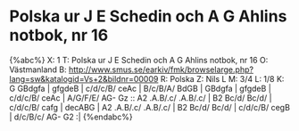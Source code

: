# Polska ur J E Schedin och A G Ahlins notbok, nr 16

{%abc%}
X: 1
T: Polska ur J E Schedin och A G Ahlins notbok, nr 16
O: Västmanland
B: http://www.smus.se/earkiv/fmk/browselarge.php?lang=sw&katalogid=Vs+2&bildnr=00009
R: Polska
Z: Nils L
M: 3/4
L: 1/8
K: G
GBdgfa | gfgdeB | c/d/c/B/ ceAc | B/c/B/A/ BdGB | 
GBdgfa | gfgdeB | c/d/c/B/ ceAc | A/G/F/E/ AG- Gz ::
A2 .A.B/.c/ .A.B/.c/ | B2 Bc/d/ Bc/d/ | c/d/c/B/ cafg | decABG | 
A2 .A.B/.c/ .A.B/.c/ | B2 Bc/d/ Bc/d/ | c/d/c/B/ cegB | d/c/B/c/ AG- G2 :|
{%endabc%}

